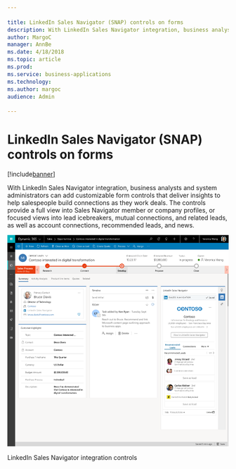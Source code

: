 ```yaml
---

title: LinkedIn Sales Navigator (SNAP) controls on forms
description: With LinkedIn Sales Navigator integration, business analysts and system administrators can add customizable form controls that deliver insights to help salespeople build connections as they work deals.
author: MargoC
manager: AnnBe
ms.date: 4/18/2018
ms.topic: article
ms.prod: 
ms.service: business-applications
ms.technology: 
ms.author: margoc
audience: Admin

---
```

#  LinkedIn Sales Navigator (SNAP) controls on forms




[!include[banner](../../../includes/banner.md)]

With LinkedIn Sales Navigator integration, business analysts and system
administrators can add customizable form controls that deliver insights to help
salespeople build connections as they work deals. The controls provide a full
view into Sales Navigator member or company profiles, or focused views into lead
icebreakers, mutual connections, and related leads, as well as account
connections, recommended leads, and news.

![](media/linkedin-sales-navigator-snap-controls-on-forms-1.png "")
<!-- Picture 10 -->




LinkedIn Sales Navigator integration controls
